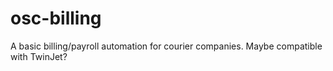 # osc-billing
A basic billing/payroll automation for courier companies. Maybe compatible with TwinJet?
